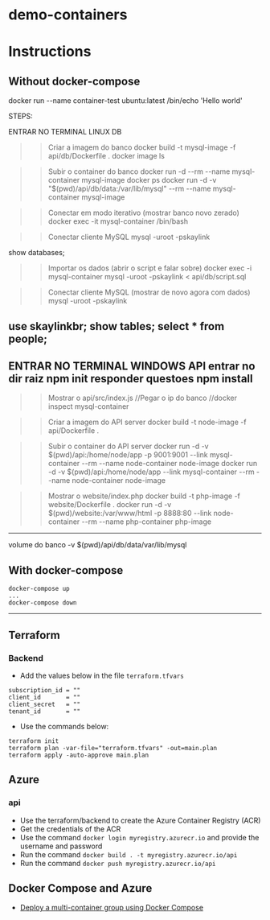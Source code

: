 # demo-containers

# Instructions
## Without docker-compose


docker run --name container-test ubuntu:latest /bin/echo 'Hello world'
 

STEPS:

ENTRAR NO TERMINAL LINUX
DB
>> Criar a imagem do banco
docker build -t mysql-image -f api/db/Dockerfile .
docker image ls

>> Subir o container do banco
docker run -d --rm --name mysql-container mysql-image
docker ps
docker run -d -v "$(pwd)/api/db/data:/var/lib/mysql" --rm --name mysql-container mysql-image

>> Conectar em modo iterativo (mostrar banco novo zerado)
docker exec -it mysql-container /bin/bash

>> Conectar cliente MySQL
mysql -uroot -pskaylink
>
show databases;

>> Importar os dados (abrir o script e falar sobre)
docker exec -i mysql-container mysql -uroot -pskaylink < api/db/script.sql

>> Conectar cliente MySQL (mostrar de novo agora com dados)
mysql -uroot -pskaylink
>
use skaylinkbr;
show tables;
select * from people;
-----------------------------------------------------------
ENTRAR NO TERMINAL WINDOWS
API
entrar no dir raiz
npm init
responder questoes
npm install
-----------------------------------------------------------

>> Mostrar o api/src/index.js
//Pegar o ip do banco
//docker inspect mysql-container

>> Criar a imagem do API server
docker build -t node-image -f api/Dockerfile .

>> Subir o container do API server
docker run -d -v $(pwd)/api:/home/node/app -p 9001:9001 --link mysql-container --rm --name node-container node-image
docker run -d -v $(pwd)/api:/home/node/app --link mysql-container --rm --name node-container node-image


>> Mostrar o website/index.php
docker build -t php-image -f website/Dockerfile .
docker run -d -v $(pwd)/website:/var/www/html -p 8888:80 --link node-container --rm --name php-container php-image


-----------------------------------------------------------


volume do banco
-v $(pwd)/api/db/data/var/lib/mysql

## With docker-compose

```
docker-compose up
...
docker-compose down
```
-----------------------------------------------------------
## Terraform

### Backend
* Add the values below in the file `terraform.tfvars`
```
subscription_id = ""
client_id       = ""
client_secret   = ""
tenant_id       = ""
```
* Use the commands below:
```
terraform init
terraform plan -var-file="terraform.tfvars" -out=main.plan
terraform apply -auto-approve main.plan
```


## Azure

### api
* Use the terraform/backend to create the Azure Container Registry (ACR)
* Get the credentials of the ACR
* Use the command `docker login myregistry.azurecr.io` and provide the username and password
* Run the command `docker build . -t myregistry.azurecr.io/api`
* Run the command `docker push myregistry.azurecr.io/api`

## Docker Compose and Azure
* [Deploy a multi-container group using Docker Compose](https://docs.microsoft.*com/en-us/azure/container-instances/tutorial-docker-compose)
